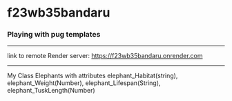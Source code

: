 # f23wb35bandaru
### Playing with pug templates
---
link to remote Render server: https://f23wb35bandaru.onrender.com

---
My Class Elephants with attributes elephant_Habitat(string), elephant_Weight(Number), elephant_Lifespan(String), elephant_TuskLength(Number)
